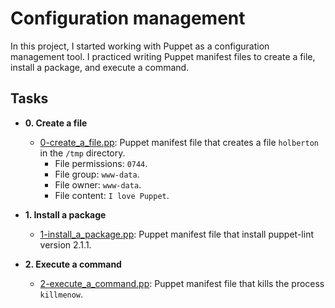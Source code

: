 # Configuration management

In this project, I started working with Puppet as a configuration management
tool. I practiced writing Puppet manifest files to create a file, install a
package, and execute a command.

## Tasks

* **0. Create a file**
  * [0-create_a_file.pp](./0-create_a_file.pp): Puppet manifest file that
creates a file `holberton` in the `/tmp` directory.
    * File permissions: `0744`.
    * File group: `www-data`.
    * File owner: `www-data`.
    * File content: `I love Puppet`.

* **1. Install a package**
  * [1-install_a_package.pp](./1-install_a_package.pp): Puppet manifest file
that install puppet-lint version 2.1.1.

* **2. Execute a command**
  * [2-execute_a_command.pp](./2-execute_a_command.pp): Puppet manifest file
that kills the process `killmenow`.
